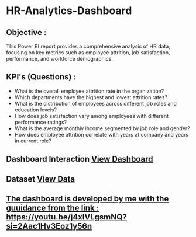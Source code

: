 # HR-Analytics-Dashboard
## Objective :
This Power BI report provides a comprehensive analysis of HR data, focusing on key metrics such as employee attrition, job satisfaction, performance, and workforce demographics.
## KPI's (Questions) :
- What is the overall employee attrition rate in the organization?
- Which departments have the highest and lowest attrition rates?
- What is the distribution of employees across different job roles and education levels?
- How does job satisfaction vary among employees with different performance ratings?
- What is the average monthly income segmented by job role and gender?
- How does employee attrition correlate with years at company and years in current role?
## Dashboard Interaction <a href="https://github.com/Aakriti-Arora12/HR-Analytics-Dashboard/blob/main/HR%20Analytics.png">View Dashboard</a>
## Dataset <a href="https://github.com/Aakriti-Arora12/HR-Analytics-Dashboard/blob/main/HR_Analytics.csv"> View Data
## The dashboard is developed by me with the guuidance from the link : https://youtu.be/j4xlVLgsmNQ?si=2Aac1Hv3Eoz1y56n

